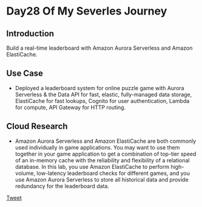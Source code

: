 # Day28 Of My Severles Journey

## Introduction
 Build a real-time leaderboard with Amazon Aurora Serverless and Amazon ElastiCache.


## Use Case
 - Deployed a leaderboard system for online puzzle game with Aurora Serverless  & the Data API for fast, elastic, fully-managed data storage, ElastiCache for fast lookups, Cognito for user authentication, Lambda for compute, API Gateway for HTTP routing.

## Cloud Research
 - Amazon Aurora Serverless and Amazon ElastiCache are both commonly used individually in game applications. You may want to use them together in your game application to get a combination of top-tier speed of an in-memory cache with the reliability and flexibility of a relational database. In this lab, you use Amazon ElastiCache to perform high-volume, low-latency leaderboard checks for different games, and you use Amazon Aurora Serverless to store all historical data and provide redundancy for the leaderboard data.


 [Tweet](https://twitter.com/martynzYoung/status/1304117768388657152)